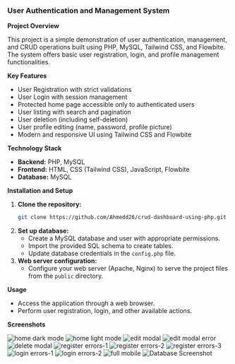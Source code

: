 ### User Authentication and Management System

**Project Overview**

This project is a simple demonstration of user authentication, management, and CRUD operations built using PHP, MySQL, Tailwind CSS, and Flowbite. The system offers basic user registration, login, and profile management functionalities.

**Key Features**

- User Registration with strict validations
- User Login with session management
- Protected home page accessible only to authenticated users
- User listing with search and pagination
- User deletion (including self-deletion)
- User profile editing (name, password, profile picture)
- Modern and responsive UI using Tailwind CSS and Flowbite

**Technology Stack**

- **Backend:** PHP, MySQL
- **Frontend:** HTML, CSS (Tailwind CSS), JavaScript, Flowbite
- **Database:** MySQL

**Installation and Setup**

1. **Clone the repository:**
   ```bash
   git clone https://github.com/Ahmedd26/crud-dashboard-using-php.git
   ```
2. **Set up database:**
   - Create a MySQL database and user with appropriate permissions.
   - Import the provided SQL schema to create tables.
   - Update database credentials in the `config.php` file.
3. **Web server configuration:**
   - Configure your web server (Apache, Nginx) to serve the project files from the `public` directory.

**Usage**

- Access the application through a web browser.
- Perform user registration, login, and other available actions.

**Screenshots**

![home dark mode](public/screenshots/home-dark.png)
![home light mode](public/screenshots/home-light.png)
![edit modal](public/screenshots/edit-modal.png)
![edit modal error](public/screenshots/edit-modal-errors.png)
![delete modal](public/screenshots/delete-modal.png)
![register errors-1](public/screenshots/register-errors-1.png)
![register errors-2](public/screenshots/register-errors-2.png)
![register errors-3](public/screenshots/register-errors-3.png)
![login errors-1](public/screenshots/login-errors-1.png)
![login errors-2](public/screenshots/login-errors-2.png)
![full mobile](public/screenshots/full-mobile.png)
![Database Screenshot](public/screenshots/DB.png)

